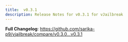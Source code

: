 ```yaml
---
title:  v0.3.1
description: Release Notes for v0.3.1 for vJailbreak
---
```


**Full Changelog**: https://github.com/sarika-p9/vjailbreak/compare/v0.3.0...v0.3.1
